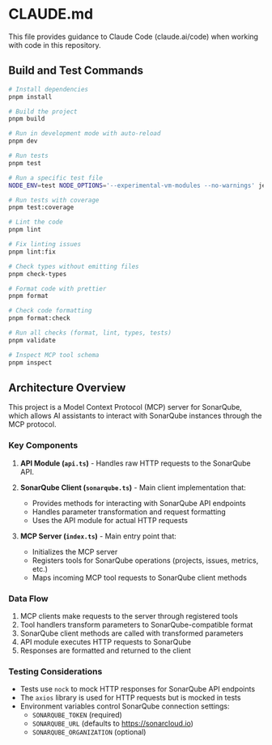 # CLAUDE.md

This file provides guidance to Claude Code (claude.ai/code) when working with code in this repository.

## Build and Test Commands

```bash
# Install dependencies
pnpm install

# Build the project
pnpm build

# Run in development mode with auto-reload
pnpm dev

# Run tests
pnpm test

# Run a specific test file
NODE_ENV=test NODE_OPTIONS='--experimental-vm-modules --no-warnings' jest src/__tests__/file-name.test.ts

# Run tests with coverage
pnpm test:coverage

# Lint the code
pnpm lint

# Fix linting issues
pnpm lint:fix

# Check types without emitting files
pnpm check-types

# Format code with prettier
pnpm format

# Check code formatting
pnpm format:check

# Run all checks (format, lint, types, tests)
pnpm validate

# Inspect MCP tool schema
pnpm inspect
```

## Architecture Overview

This project is a Model Context Protocol (MCP) server for SonarQube, which allows AI assistants to interact with SonarQube instances through the MCP protocol.

### Key Components

1. **API Module (`api.ts`)** - Handles raw HTTP requests to the SonarQube API.

2. **SonarQube Client (`sonarqube.ts`)** - Main client implementation that:
   - Provides methods for interacting with SonarQube API endpoints
   - Handles parameter transformation and request formatting
   - Uses the API module for actual HTTP requests

3. **MCP Server (`index.ts`)** - Main entry point that:
   - Initializes the MCP server
   - Registers tools for SonarQube operations (projects, issues, metrics, etc.)
   - Maps incoming MCP tool requests to SonarQube client methods

### Data Flow

1. MCP clients make requests to the server through registered tools
2. Tool handlers transform parameters to SonarQube-compatible format
3. SonarQube client methods are called with transformed parameters
4. API module executes HTTP requests to SonarQube
5. Responses are formatted and returned to the client

### Testing Considerations

- Tests use `nock` to mock HTTP responses for SonarQube API endpoints
- The `axios` library is used for HTTP requests but is mocked in tests
- Environment variables control SonarQube connection settings:
  - `SONARQUBE_TOKEN` (required)
  - `SONARQUBE_URL` (defaults to https://sonarcloud.io)
  - `SONARQUBE_ORGANIZATION` (optional)